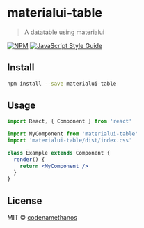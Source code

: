# materialui-table

> A datatable using materialui

[![NPM](https://img.shields.io/npm/v/materialui-table.svg)](https://www.npmjs.com/package/materialui-table) [![JavaScript Style Guide](https://img.shields.io/badge/code_style-standard-brightgreen.svg)](https://standardjs.com)

## Install

```bash
npm install --save materialui-table
```

## Usage

```jsx
import React, { Component } from 'react'

import MyComponent from 'materialui-table'
import 'materialui-table/dist/index.css'

class Example extends Component {
  render() {
    return <MyComponent />
  }
}
```

## License

MIT © [codenamethanos](https://github.com/codenamethanos)
